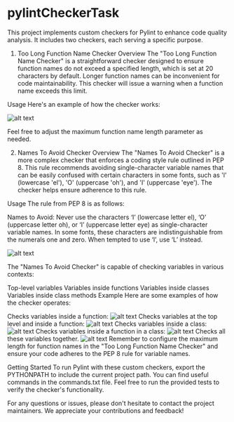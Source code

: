 # pylintCheckerTask

This project implements custom checkers for Pylint to enhance code quality analysis. It includes two checkers, each serving a specific purpose.

1. Too Long Function Name Checker
Overview
The "Too Long Function Name Checker" is a straightforward checker designed to ensure function names do not exceed a specified length, which is set at 20 characters by default. Longer function names can be inconvenient for code maintainability. This checker will issue a warning when a function name exceeds this limit.

Usage
Here's an example of how the checker works:

![alt text](https://github.com/putongyong/pylintCheckerTask/blob/main/media/too_long_function_name_test.png)

Feel free to adjust the maximum function name length parameter as needed.

2. Names To Avoid Checker
Overview
The "Names To Avoid Checker" is a more complex checker that enforces a coding style rule outlined in PEP 8. This rule recommends avoiding single-character variable names that can be easily confused with certain characters in some fonts, such as 'l' (lowercase 'el'), 'O' (uppercase 'oh'), and 'I' (uppercase 'eye'). The checker helps ensure adherence to this rule.

Usage
The rule from PEP 8 is as follows:

Names to Avoid:
Never use the characters ‘l’ (lowercase letter el), ‘O’ (uppercase letter oh), or ‘I’ (uppercase letter eye) as single-character variable names. In some fonts, these characters are indistinguishable from the numerals one and zero. When tempted to use ‘l’, use ‘L’ instead.

![alt text](https://github.com/putongyong/pylintCheckerTask/blob/main/media/PEP8_rule.png)

The "Names To Avoid Checker" is capable of checking variables in various contexts:

Top-level variables
Variables inside functions
Variables inside classes
Variables inside class methods
Example
Here are some examples of how the checker operates:

Checks variables inside a function:
![alt text](https://github.com/putongyong/pylintCheckerTask/blob/main/media/names_to_avoid_test_inside_function.png)
Checks variables at the top level and inside a function:
![alt text](https://github.com/putongyong/pylintCheckerTask/blob/main/media/names_to_avoid_test_top_level_and_inside_function.png)
Checks variables inside a class:
![alt text](https://github.com/putongyong/pylintCheckerTask/blob/main/media/names_to_avoid_test_inside_class.png)
Checks variables inside a function in a class:
![alt text](https://github.com/putongyong/pylintCheckerTask/blob/main/media/names_to_avoid_test_inside_function_in_class.png)
Checks all these variables together.
![alt text](https://github.com/putongyong/pylintCheckerTask/blob/main/media/names_to_avoid_test_all.png)
Remember to configure the maximum length for function names in the "Too Long Function Name Checker" and ensure your code adheres to the PEP 8 rule for variable names.

Getting Started
To run Pylint with these custom checkers, export the PYTHONPATH to include the current project path. You can find useful commands in the commands.txt file. Feel free to run the provided tests to verify the checker's functionality.

For any questions or issues, please don't hesitate to contact the project maintainers. We appreciate your contributions and feedback!
